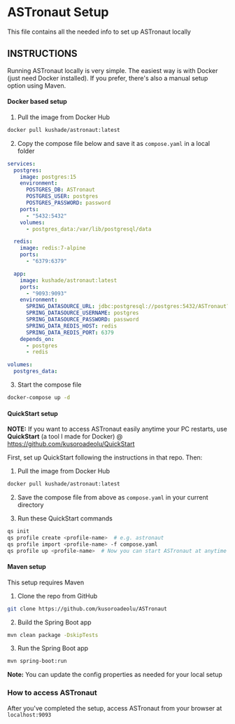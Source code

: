 # ASTronaut Setup
This file contains all the needed info to set up ASTronaut locally

## INSTRUCTIONS
Running ASTronaut locally is very simple. The easiest way is with Docker (just need Docker installed). If you prefer, there's also a manual setup option using Maven.

#### Docker based setup
1. Pull the image from Docker Hub
```bash
docker pull kushade/astronaut:latest
```

2. Copy the compose file below and save it as `compose.yaml` in a local folder
```yaml
services:
  postgres:
    image: postgres:15
    environment:
      POSTGRES_DB: ASTronaut
      POSTGRES_USER: postgres
      POSTGRES_PASSWORD: password
    ports:
      - "5432:5432"
    volumes:
      - postgres_data:/var/lib/postgresql/data

  redis:
    image: redis:7-alpine
    ports:
      - "6379:6379"

  app:
    image: kushade/astronaut:latest
    ports:
      - "9093:9093"
    environment:
      SPRING_DATASOURCE_URL: jdbc:postgresql://postgres:5432/ASTronaut?currentSchema=public
      SPRING_DATASOURCE_USERNAME: postgres
      SPRING_DATASOURCE_PASSWORD: password
      SPRING_DATA_REDIS_HOST: redis
      SPRING_DATA_REDIS_PORT: 6379
    depends_on:
      - postgres
      - redis

volumes:
  postgres_data:
```

3. Start the compose file
```bash
docker-compose up -d
```

#### QuickStart setup
**NOTE:** If you want to access ASTronaut easily anytime your PC restarts, use **QuickStart** (a tool I made for Docker) @ https://github.com/kusoroadeolu/QuickStart

First, set up QuickStart following the instructions in that repo. Then:

1. Pull the image from Docker Hub
```bash
docker pull kushade/astronaut:latest
```

2. Save the compose file from above as `compose.yaml` in your current directory

3. Run these QuickStart commands
```bash
qs init 
qs profile create <profile-name>  # e.g. astronaut 
qs profile import <profile-name> -f compose.yaml
qs profile up <profile-name>  # Now you can start ASTronaut at anytime without 
```

#### Maven setup
This setup requires Maven

1. Clone the repo from GitHub
```bash
git clone https://github.com/kusoroadeolu/ASTronaut
```

2. Build the Spring Boot app
```bash
mvn clean package -DskipTests
```

3. Run the Spring Boot app
```bash
mvn spring-boot:run
```
**Note:** You can update the config properties as needed for your local setup

### How to access ASTronaut
After you've completed the setup, access ASTronaut from your browser at `localhost:9093`